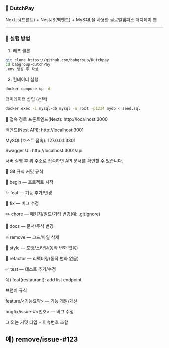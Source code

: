 ### 🍚 DutchPay
Next.js(프론트) + NestJS(백엔드) + MySQL을 사용한 글로벌캠퍼스 더치페이 웹

---

### 🚀 실행 방법
1) 레포 클론
```bash
git clone https://github.com/babgroup/Dutchpay
cd babgroup-dutchPay
.env 생성 후 작성
```
2) 컨테이너 실행
```bash
docker compose up -d
```
더미데이터 삽입 (선택)
```bash
docker exec -i mysql-db mysql -u root -p1234 mydb < seed.sql
```

📌 접속 경로
프론트엔드(Next): http://localhost:3000

백엔드(Nest API): http://localhost:3001

MySQL(호스트 접속): 127.0.0.1:3301

Swagger UI: http://localhost:3001/api

서버 실행 후 위 주소로 접속하면 API 문서를 확인할 수 있습니다.

🧭 Git 규칙
커밋 규칙

🎉 begin — 프로젝트 시작

✨ feat — 기능 추가/변경

🐛 fix — 버그 수정

✏️ chore — 패키지/빌드/기타 변경(예: .gitignore)

📖 docs — 문서/주석 변경

🔥 remove — 코드/파일 삭제

🎨 style — 포맷/스타일(동작 변화 없음)

🔨 refactor — 리팩터링(동작 변화 없음)

✅ test — 테스트 추가/수정

예) feat(restaurant): add list endpoint

브랜치 규칙

feature/<기능요약> — 기능 개발/개선

bugfix/issue-#<번호> — 버그 수정

그 외는 커밋 타입 + 이슈번호 조합

예) remove/issue-#123
---